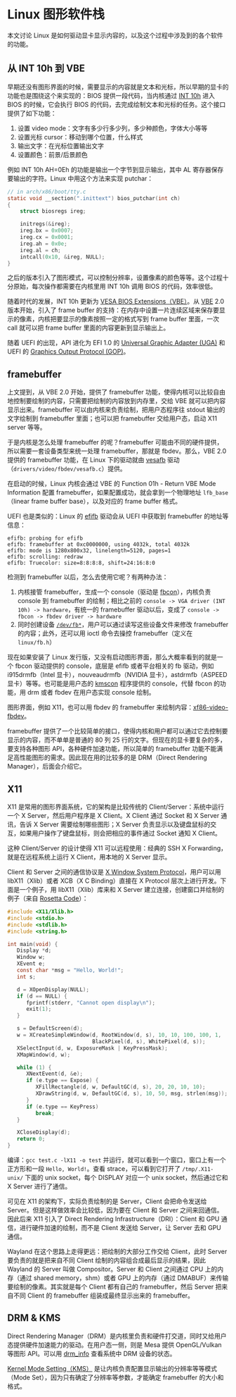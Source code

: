 # Linux 图形软件栈

本文讨论 Linux 是如何驱动显卡显示内容的，以及这个过程中涉及到的各个软件的功能。

## 从 INT 10h 到 VBE

早期还没有图形界面的时候，需要显示的内容就是文本和光标，所以早期的显卡的功能也是围绕这个来实现的：BIOS 提供一段代码，当内核通过 [INT 10h](https://en.wikipedia.org/wiki/INT_10H) 进入 BIOS 的时候，它会执行 BIOS 的代码，去完成绘制文本和光标的任务。这个接口提供了如下功能：

1. 设置 video mode：文字有多少行多少列，多少种颜色，字体大小等等
2. 设置光标 cursor：移动到哪个位置，什么样式
3. 输出文字：在光标位置输出文字
4. 设置颜色：前景/后景颜色

例如 INT 10h AH=0Eh 的功能是输出一个字节到显示输出，其中 AL 寄存器保存要输出的字符。Linux 中用这个方法来实现 putchar：

```c
// in arch/x86/boot/tty.c
static void __section(".inittext") bios_putchar(int ch)
{
	struct biosregs ireg;

	initregs(&ireg);
	ireg.bx = 0x0007;
	ireg.cx = 0x0001;
	ireg.ah = 0x0e;
	ireg.al = ch;
	intcall(0x10, &ireg, NULL);
}
```

之后的版本引入了图形模式，可以控制分辨率，设置像素的颜色等等。这个过程十分原始，每次操作都需要在内核里用 INT 10h 调用 BIOS 的代码，效率很低。

随着时代的发展，INT 10h 更新为 [VESA BIOS Extensions（VBE）](http://www.petesqbsite.com/sections/tutorials/tuts/vbe3.pdf)。从 [VBE](https://wiki.osdev.org/VBE) 2.0 版本开始，引入了 frame buffer 的支持：在内存中设置一片连续区域来保存要显示的像素，内核把要显示的像素按照一定的格式写到 frame buffer 里面，一次 call 就可以把 frame buffer 里面的内容更新到显示输出上。

随着 UEFI 的出现，API 进化为 EFI 1.0 的 [Universal Graphic Adapter (UGA)](https://en.wikipedia.org/wiki/UEFI#Graphics_features) 和 UEFI
 的 [Graphics Output Protocol (GOP)](https://en.wikipedia.org/wiki/UEFI#GOP)。

## framebuffer

上文提到，从 VBE 2.0 开始，提供了 framebuffer 功能，使得内核可以比较自由地控制要绘制的内容，只需要把绘制的内容放到内存里，交给 VBE 就可以把内容显示出来。framebuffer 可以由内核来负责绘制，把用户态程序往 stdout 输出的文字绘制到 framebuffer 里面；也可以把 framebuffer 交给用户态，启动 X11 server 等等。

于是内核是怎么处理 framebuffer 的呢？framebuffer 可能由不同的硬件提供，所以需要一套设备类型来统一处理 framebuffer，那就是 fbdev。那么，VBE 2.0 提供的 framebuffer 功能，在 Linux 下的驱动就由  [vesafb](https://docs.kernel.org/fb/vesafb.html) 驱动（`drivers/video/fbdev/vesafb.c`）提供。

在启动的时候，Linux 内核会通过 VBE 的 Function 01h - Return VBE Mode Information 配置 framebuffer，如果配置成功，就会拿到一个物理地址 `lfb_base`（linear frame buffer base），以及对应的 frame buffer 格式。

UEFI 也是类似的：Linux 的 [efifb](https://docs.kernel.org/fb/efifb.html) 驱动会从 UEFI 中获取到 framebuffer 的地址等信息：

```log
efifb: probing for efifb
efifb: framebuffer at 0xc0000000, using 4032k, total 4032k
efifb: mode is 1280x800x32, linelength=5120, pages=1
efifb: scrolling: redraw
efifb: Truecolor: size=8:8:8:8, shift=24:16:8:0
```

检测到 framebuffer 以后，怎么去使用它呢？有两种办法：

1. 内核接管 framebuffer，生成一个 console（驱动是 [fbcon](https://docs.kernel.org/fb/fbcon.html)），内核负责 console 到 framebuffer 的绘制；相比之前的 `console -> VGA driver (INT 10h) -> hardware`，有统一的 framebuffer 驱动以后，变成了 `console -> fbcon -> fbdev driver -> hardware`
2. 同时创建设备 [`/dev/fb*`](https://docs.kernel.org/fb/framebuffer.html)，用户可以通过读写这些设备文件来修改 framebuffer 的内容；此外，还可以用 ioctl 命令去操控 framebuffer（定义在 `linux/fb.h`）

现在如果安装了 Linux 发行版，又没有启动图形界面，那么大概率看到的就是一个 fbcon 驱动提供的 console，底层是 efifb 或者平台相关的 fb 驱动，例如 i915drmfb（Intel 显卡），nouveaudrmfb（NVIDIA 显卡），astdrmfb（ASPEED 显卡）等等。也可能是用户态的 [kmscon](https://wiki.archlinux.org/title/KMSCON) 程序提供的 console，代替 fbcon 的功能，用 drm 或者 fbdev 在用户态实现 console 绘制。

图形界面，例如 X11，也可以用 fbdev 的 framebuffer 来绘制内容：[xf86-video-fbdev](https://gitlab.freedesktop.org/xorg/driver/xf86-video-fbdev)。

framebuffer 提供了一个比较简单的接口，使得内核和用户都可以通过它去控制要显示的内容，而不单单是普通的 80 列 25 行的文字。但现在的显卡要复杂的多，要支持各种图形 API，各种硬件加速功能，所以简单的 framebuffer 功能不能满足高性能图形的需求。因此现在用的比较多的是 DRM（Direct Rendering Manager），后面会介绍它。

## X11

X11 是常用的图形界面系统，它的架构是比较传统的 Client/Server：系统中运行一个 X Server，然后用户程序是 X Client。X Client 通过 Socket 和 X Server 通讯，告诉 X Server 需要绘制哪些图形；X Server 负责显示以及键盘鼠标的交互，如果用户操作了键盘鼠标，则会把相应的事件通过 Socket 通知 X Client。

这种 Client/Server 的设计使得 X11 可以远程使用：经典的 SSH X Forwarding，就是在远程系统上运行 X Client，用本地的 X Server 显示。

Client 和 Server 之间的通信协议是 [X Window System Protocol](https://www.x.org/releases/X11R7.7/doc/xproto/x11protocol.html)，用户可以用 libX11（Xlib）或者 XCB（X C Binding）直接在 X Protocol 层次上进行开发。下面是一个例子，用 libX11（Xlib）库来和 X Server 建立连接，创建窗口并绘制的例子（来自 [Rosetta Code](https://rosettacode.org/wiki/Window_creation/X11#C)）：

```c
#include <X11/Xlib.h>
#include <stdio.h>
#include <stdlib.h>
#include <string.h>

int main(void) {
   Display *d;
   Window w;
   XEvent e;
   const char *msg = "Hello, World!";
   int s;

   d = XOpenDisplay(NULL);
   if (d == NULL) {
      fprintf(stderr, "Cannot open display\n");
      exit(1);
   }

   s = DefaultScreen(d);
   w = XCreateSimpleWindow(d, RootWindow(d, s), 10, 10, 100, 100, 1,
                           BlackPixel(d, s), WhitePixel(d, s));
   XSelectInput(d, w, ExposureMask | KeyPressMask);
   XMapWindow(d, w);

   while (1) {
      XNextEvent(d, &e);
      if (e.type == Expose) {
         XFillRectangle(d, w, DefaultGC(d, s), 20, 20, 10, 10);
         XDrawString(d, w, DefaultGC(d, s), 10, 50, msg, strlen(msg));
      }
      if (e.type == KeyPress)
         break;
   }

   XCloseDisplay(d);
   return 0;
}
```

编译：`gcc test.c -lX11 -o test` 并运行，就可以看到一个窗口，窗口上有一个正方形和一段 `Hello, World!`。查看 strace，可以看到它打开了 `/tmp/.X11-unix/` 下面的 unix socket，每个 DISPLAY 对应一个 unix socket，然后通过它和 X Server 进行了通信。

可见在 X11 的架构下，实际负责绘制的是 Server，Client 会把命令发送给 Server。但是这样做效率会比较低，因为要在 Client 和 Server 之间来回通信。因此后来 X11 引入了 Direct Rendering Infrastructure（DRI）：Client 和 GPU 通信，进行硬件加速的绘制，而不是 Client 发送给 Server，让 Server 去和 GPU 通信。

Wayland 在这个思路上走得更远：把绘制的大部分工作交给 Client，此时 Server 要负责的就是把来自不同 Client 绘制的内容组合成最后显示的结果，因此 Wayland 的 Server 叫做 Compositor。Server 和 Client 之间通过 CPU 上的内存（通过 shared memory，shm）或者 GPU 上的内存（通过 DMABUF）来传输要绘制的像素。其实就是每个 Client 都有自己的 framebuffer，然后 Server 把来自不同 Client 的 framebuffer 组装成最终显示出来的 framebuffer。

## DRM & KMS

Direct Rendering Manager（DRM）是内核里负责和硬件打交道，同时又给用户态提供硬件加速能力的驱动。在用户态一侧，则是 Mesa 提供 OpenGL/Vulkan 等图形 API。可以用 [drm_info](https://gitlab.freedesktop.org/emersion/drm_info) 查看系统中 DRM 设备的状态。

[Kernel Mode Setting（KMS）](https://www.kernel.org/doc/html/v4.15/gpu/drm-kms.html) 是让内核负责配置显示输出的分辨率等等模式（Mode Set），因为只有确定了分辨率等参数，才能确定 framebuffer 的大小和格式。
